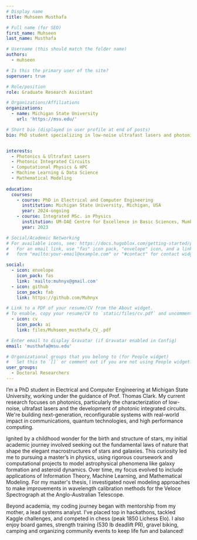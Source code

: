 ```yaml
---
# Display name
title: Muhseen Musthafa

# Full name (for SEO)
first_name: Muhseen
last_name: Musthafa

# Username (this should match the folder name)
authors:
  - muhseen

# Is this the primary user of the site?
superuser: true

# Role/position
role: Graduate Research Assistant

# Organizations/Affiliations
organizations:
  - name: Michigan State University
    url: 'https://msu.edu/'

# Short bio (displayed in user profile at end of posts)
bio: PhD student specializing in low-noise ultrafast lasers and photonic integrated circuits, building next-generation reconfigurable systems for communications, sensing, AI, and quantum technologies.


interests:
  - Photonics & Ultrafast Lasers
  - Photonic Integrated Circuits
  - Computational Physics & HPC
  - Machine Learning & Data Science
  - Mathematical Modeling
  
education:
  courses:
    - course: PhD in Electrical and Computer Engineering
      institution: Michigan State University, Michigan, USA
      year: 2024-ongoing
    - course: Integrated MSc. in Physics
      institution: UM-DAE Centre for Excellence in Basic Sciences, Mumbai, India
      year: 2023

# Social/Academic Networking
# For available icons, see: https://docs.hugoblox.com/getting-started/page-builder/#icons
#   For an email link, use "fas" icon pack, "envelope" icon, and a link in the
#   form "mailto:your-email@example.com" or "#contact" for contact widget.

social:
  - icon: envelope
    icon_pack: fas
    link: 'mailto:muhnyx@gmail.com'
  - icon: github
    icon_pack: fab
    link: https://github.com/Muhnyx

# Link to a PDF of your resume/CV from the About widget.
# To enable, copy your resume/CV to `static/files/cv.pdf` and uncomment the lines below.
  - icon: cv
    icon_pack: ai
    link: files/Muhseen_musthafa_CV_.pdf

# Enter email to display Gravatar (if Gravatar enabled in Config)
email: 'musthafa@msu.edu'

# Organizational groups that you belong to (for People widget)
#   Set this to `[]` or comment out if you are not using People widget.
user_groups:
  - Doctoral Researchers
---
```


I’m a PhD student in Electrical and Computer Engineering at Michigan State University, working under the guidance of Prof. Thomas Clark. My current research focuses on photonics, particularly the characterization of low-noise, ultrafast lasers and the development of photonic integrated circuits. We're building next-generation, reconfigurable systems with real-world impact in communications, quantum technologies, and high performance computing.

Ignited by a childhood wonder for the birth and structure of stars, my initial academic journey involved seeking out the fundamental laws of nature that shape the elegant macrostructures of stars and galaxies. This curiosity led me to pursuing a master’s in physics, using rigorous coursework and computational projects to model astrophysical phenomena like galaxy formation and asteroid dynamics. Over time, my focus evolved to include applications of Information Theory, Machine Learning, and Mathematical Modeling. For my master's thesis, I investigated novel modeling approaches to make improvements in wavelength calibration methods for the Veloce Spectrograph at the Anglo-Australian Telescope.

Beyond academia, my coding journey began with mentorship from my mother, a lead systems analyst. I’ve placed top in hackathons, tackled Kaggle challenges, and competed in chess (peak 1850 Lichess Elo). I also enjoy board games, strength training (530 lb deadlift PR), gravel biking, camping and organizing community events to keep life fun and balanced!
